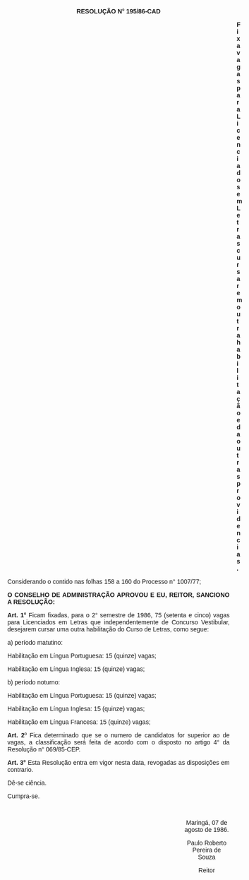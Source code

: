 <BODY>

<B><FONT FACE="Arial"><P ALIGN="CENTER">RESOLU&Ccedil;&Atilde;O N° 195/86-CAD</P>
<P ALIGN="CENTER"></P><DIR>
<DIR>
<DIR>
<DIR>
<DIR>
<DIR>
<DIR>
<DIR>
<DIR>
<DIR>
<DIR>
<DIR>
<DIR>

<P ALIGN="JUSTIFY">Fixa vagas para Licenciados em Letras cursarem outra habilita&ccedil;&atilde;o e da outras providencias.</P>
<P ALIGN="JUSTIFY"></P></DIR>
</DIR>
</DIR>
</DIR>
</DIR>
</DIR>
</DIR>
</DIR>
</DIR>
</DIR>
</DIR>
</DIR>
</DIR>

</B><P ALIGN="JUSTIFY">Considerando o contido nas folhas 158 a 160 do Processo n° 1007/77;</P>
<P ALIGN="JUSTIFY"></P>
<B><P ALIGN="JUSTIFY">O CONSELHO DE ADMINISTRA&Ccedil;&Atilde;O APROVOU E EU, REITOR, SANCIONO A RESOLU&Ccedil;&Atilde;O:</P>
</B><P ALIGN="JUSTIFY"></P>
<B><P ALIGN="JUSTIFY">Art. 1°</B>  Ficam fixadas, para o 2° semestre de 1986, 75 (setenta e cinco) vagas para Licenciados em Letras que independentemente de Concurso Vestibular, desejarem cursar uma outra habilita&ccedil;&atilde;o do Curso de Letras, como segue:</P>
<P ALIGN="JUSTIFY">a) per&iacute;odo matutino:</P>
<P ALIGN="JUSTIFY">Habilita&ccedil;&atilde;o em L&iacute;ngua Portuguesa: 15 (quinze) vagas;</P>
<P ALIGN="JUSTIFY">Habilita&ccedil;&atilde;o em L&iacute;ngua Inglesa: 15 (quinze) vagas; </P>
<P ALIGN="JUSTIFY">b) per&iacute;odo noturno:</P>
<P ALIGN="JUSTIFY">Habilita&ccedil;&atilde;o em L&iacute;ngua Portuguesa: 15 (quinze) vagas;</P>
<P ALIGN="JUSTIFY">Habilita&ccedil;&atilde;o em L&iacute;ngua Inglesa: 15 (quinze) vagas; </P>
<P ALIGN="JUSTIFY">Habilita&ccedil;&atilde;o em L&iacute;ngua Francesa:&#9;15 (quinze) vagas;</P>
<B><P ALIGN="JUSTIFY">Art. 2</B>º  Fica determinado que se o numero de candidatos for superior ao de vagas, a classifica&ccedil;&atilde;o ser&aacute; feita de acordo com o disposto no artigo 4° da Resolu&ccedil;&atilde;o n° 069/85-CEP.</P>
<B><P ALIGN="JUSTIFY">Art. 3°</B> Esta Resolu&ccedil;&atilde;o entra em vigor nesta data, revogadas as disposi&ccedil;&otilde;es em contrario.</P>
<P ALIGN="JUSTIFY">D&ecirc;-se ci&ecirc;ncia.</P>
<P ALIGN="JUSTIFY">Cumpra-se.</P>
<P ALIGN="JUSTIFY"></P>
<P ALIGN="JUSTIFY">&nbsp;</P><DIR>
<DIR>
<DIR>
<DIR>
<DIR>
<DIR>
<DIR>
<DIR>
<DIR>
<DIR>

<P ALIGN="CENTER">Maring&aacute;, 07 de agosto de 1986.</P>
<P ALIGN="CENTER"></P>
<P ALIGN="CENTER">Paulo Roberto Pereira de Souza</P>
<P ALIGN="CENTER">Reitor</P></DIR>
</DIR>
</DIR>
</DIR>
</DIR>
</DIR>
</DIR>
</DIR>
</DIR>
</DIR>
</FONT></BODY>
